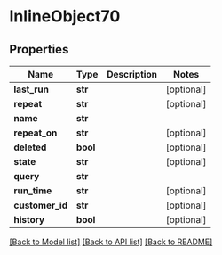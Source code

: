 # InlineObject70

## Properties
Name | Type | Description | Notes
------------ | ------------- | ------------- | -------------
**last_run** | **str** |  | [optional] 
**repeat** | **str** |  | [optional] 
**name** | **str** |  | 
**repeat_on** | **str** |  | [optional] 
**deleted** | **bool** |  | [optional] 
**state** | **str** |  | [optional] 
**query** | **str** |  | 
**run_time** | **str** |  | [optional] 
**customer_id** | **str** |  | [optional] 
**history** | **bool** |  | [optional] 

[[Back to Model list]](../README.md#documentation-for-models) [[Back to API list]](../README.md#documentation-for-api-endpoints) [[Back to README]](../README.md)


